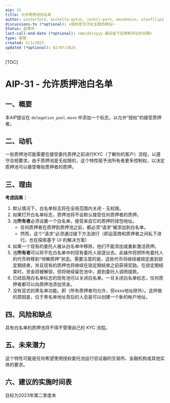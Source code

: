 ```yaml
---
aip: 31
title: 允许质押池白名单
author: wintertoro, michelle-aptos, junkil-park, movekevin, alexfilip2
discussions-to (*optional): <指向官方讨论主题的网址>
Status: 起草中
last-call-end-date (*optional): <mm/dd/yyyy 最后留下反馈和评论的日期>
type: 框架
created: 5/3/2023
updated (*optional): 02/07/2024
---
```


[TOC]

# AIP-31 - 允许质押池白名单

## 一、概要

本AIP提议在 `delegation_pool.move` 中添加一个标志，以允许“授权”的接受质押者。



## 二、动机

一些质押池可能需要在接受委托质押之前进行KYC（了解你的客户）流程，以遵守合规要求。由于质押池是无权限的，这个特性赋予池所有者更多控制权，以决定质押池可以接受哪些质押者的质押。



## 三、理由

**考虑因素：**

1. 默认情况下，白名单标志将在全局范围内关闭 - 无权限。
2. 如果打开白名单标志，质押池将不会默认接受任何质押者的质押。
3. 池**所有者**必须设置一个白名单，接受来自它的质押的钱包地址。
   - 任何质押者在质押到质押池之前，都必须“请求”被添加到白名单。
   - 然而，这个“请求”必须通过链下方法进行（即运营商和质押者之间私下进行。也在探索基于 UI 的解决方案）
4. 如果一个现有的委托人被从白名单中移除，他们不能添加或重新激活质押。
5. 池**所有者**可以将不在白名单中的现有委托人驱逐出去。此操作将把所有委托人的代币转移到“待解质押”状态。需要注意的是，这些代币将继续被锁定直到锁定期结束，并且现有的质押也将继续在锁定期结束之前获得奖励。在锁定期结束时，资金将被解锁，但将继续留在池中，直到委托人调用提款。
6. 已经启用白名单标志的现有池可以关闭白名单。一旦关闭白名单标志，任何质押者都可以向质押池添加资金。
7. 没有显式的黑名单功能。即（所有质押者均允许，但xxxx地址除外）。这样做的原因是，位于黑名单地址背后的人总是可以创建一个新的帐户地址。

## 四、风险和缺点

具有白名单的质押池将不得不管理自己的 KYC 流程。

## 五、未来潜力

这个特性可能是任何希望使用授权委托池运行验证器的交易所、金融机构或其他实体的要求。



## 六、建议的实施时间表

目标为2023年第二季度末
